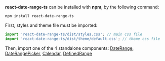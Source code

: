 **react-date-range-ts** can be installed with **npm**, by the following command:

```bash static
npm install react-date-range-ts
```

First, styles and theme file must be imported:

```js static
import 'react-date-range-ts/dist/styles.css'; // main css file
import 'react-date-range-ts/dist/theme/default.css'; // theme css file
```

Then, import one of the 4 standalone components: [DateRange](#daterange), [DateRangePicker](#daterangepicker), [Calendar](#calendar), [DefinedRange](#definedrange)
